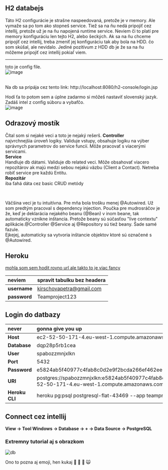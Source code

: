 ## H2 databejs
Táto H2 configurácie je strašne naspeedovaná, pretože je v memory. Ale vymaže sa po tom ako stopneš service.
Tiež sa na ňu nedá pripojiť cez intellij, pretože už je na ňu napojená runtime service.
Neviem či to platí pre memory konfiguráciu len tejto H2, alebo šeckých. 
Ak sa na ňu chceme pripojiť cez intellij, treba zmeniť jej konfiguráciu tak aby bola na HDD. čo som skúšal, ale nevidalo.
Jediné pozitívum z HDD db je že sa na ňu môžeme pripojiť cez intellij pokiaľ viem.
<hr>

toto je config file. <br>
![image](https://user-images.githubusercontent.com/45353526/121641549-9a223800-ca8f-11eb-9463-df4cbeb8a13a.png)

<br>
Na db sa pripája cez tento link: http://localhost:8080/h2-console/login.jsp

Hodí ťa to potom sem a úplne zadarmo si môžeš nastaviť slovenský jazyk. Zadáš intel z config súboru a vybafčo. <br>
![image](https://user-images.githubusercontent.com/45353526/121642980-8d9edf00-ca91-11eb-8f25-f4b4f4fa718a.png)

## Odrazový mostík

Čítal som si nejaké veci a toto je nejaký rešerš.
<b> Controller </b> <br> najvrchnejšia úroveň logiky. Validuje vstupy, obsahuje logiku na výber správnych parametrov do service funcií. Môže pracovať s viacerými servicami. <br>
<b> Service </b> <br> Handluje db dátami. Validuje db related veci. Môže obsahovať viacero repozitárov ak majú medzi sebou nejakú väzbu (Client a Contact). Netreba robiť service pre každú Entitu. <br>
<b> Repozitár </b> <br>iba ťahá dáta cez basic CRUD metódy

<br>

Väčšina vecí je tu intuitívna. Pre mňa bola trošku menej @Autowired. Už som predtým pracoval s dependency injection. Poučka pre mudrosráčov je že,
keď je deklarácia nejakého beanu (@Bean) v inom beane, tak automaticky vznikne inštancia. Pretože beany sú súčasťou "live contextu" aplikácie.@Controller @Service aj @Repository sú tiež beany. Šade samé fazule. <br>
Ejkejej, automaticky sa vytvoria inštancie objektov ktoré sú označené s @Autowired.




## Heroku
[mohla som sem hodit rovno url ale takto to je viac fancy](https://data.heroku.com/datastores/140e5ef5-943d-4568-a9ed-83539b4611eb)

| neviem        | spravit tabulku bez headera| 
| :------------- |:-------------| 
| <b>username</b>| kirschovapetra@gmail.com |
| <b>password</b>|          Teamproject123  |

## Login do datbazy

| never        | gonna give you up| 
| :------------- |:-------------| 
|<b>Host</b>        |ec2-52-50-171-4.eu-west-1.compute.amazonaws.com|
|<b>Database</b>    |dqp28p5rb1cea|
|<b>User</b>        |spabozzmnjxlkn|
|<b>Port</b>        |5432|
|<b>Password</b>    |e5824ab5f40977c4fab8c0d2e9f2bcda266ef462ee1486b006fc3227e0e1a588|
|<b>URI</b>         |postgres://spabozzmnjxlkn:e5824ab5f40977c4fab8c0d2e9f2bcda266ef462ee1486b006fc3227e0e1a588<span>@</span>ec2-52-50-171-4.eu-west-1.compute.amazonaws.com:5432/dqp28p5rb1cea|
|<b>Heroku CLI</b>  |heroku pg:psql postgresql-flat-43469 --app teamproject123|


## Connect cez intellij 

<b>View -> Tool Windows -> Database -> + -> Data Source -> PostgreSQL</b>

### Extremny tutorial aj s obrazkom
![db](https://user-images.githubusercontent.com/49959692/121781234-1c9c1c00-cba4-11eb-9a42-b7afd70da152.png)

Ono to pozna aj emoji, hen kukaj :pizza: :cherries: :sunflower: :scream_cat:
